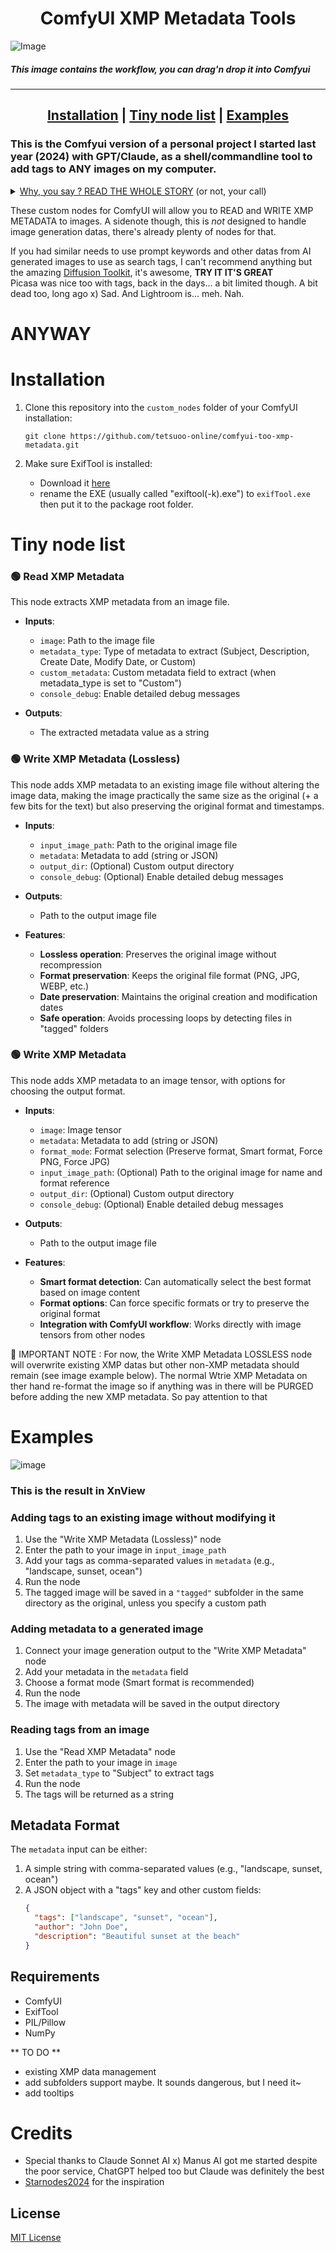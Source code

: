 <div align="center">
<H1 align="center">ComfyUI XMP Metadata Tools</H1>
</div>

![Image](https://github.com/user-attachments/assets/ae1f9455-4e22-4ba0-a182-c68a0b10dda5)
<H5>This image contains the workflow, you can drag'n drop it into Comfyui</H5>
<div align="center">

---
 [**Installation**](#installation) | [**Tiny node list**](#tiny-node-list) | [**Examples**](#examples)
---

</div>

### This is the Comfyui version of a personal project I started last year (2024) with GPT/Claude, as a shell/commandline tool to add tags to ANY images on my computer.
<details>
 <summary><ins>Why, you say ? READ THE WHOLE STORY</ins> (or not, your call)</summary>
 <div>
Because. I.Love.Images. Too much ! So the big idea was to add tags to images instead of yet another gigantic-painful-to-maintain database, that way you CAN'T LOSE THE TAG DATABASE ANYMORE IT'S INSIDE THE FILES !! This is genius. lol
Later on, to find any image that I can't clearly remember the name of, I can simply type a keyword in a pic viewer that supports XML tags, like for example <a href="https://www.xnview.com/">XnView MP</a>.<br>
Or at least that's the theory of it.<br>
</div>
</details>

These custom nodes for ComfyUI will allow you to READ and WRITE XMP METADATA to images.
A sidenote though, this is *not* designed to handle image generation datas, there's already plenty of nodes for that.

If you had similar needs to use prompt keywords and other datas from AI generated images to use as search tags, I can't recommend anything but the amazing <a href=https://github.com/RupertAvery/DiffusionToolkit>Diffusion Toolkit</a>, it's awesome, <b>TRY IT IT'S GREAT</b><br>
Picasa was nice too with tags, back in the days... a bit limited though. A bit dead too, long ago x) Sad. And Lightroom is... meh. Nah.
<H1>ANYWAY</H1>

# Installation

1. Clone this repository into the `custom_nodes` folder of your ComfyUI installation:
   ```
   git clone https://github.com/tetsuoo-online/comfyui-too-xmp-metadata.git
   ```

2. Make sure ExifTool is installed:
   - Download it <a href=https://exiftool.org/>here</a>
   - rename the EXE (usually called "exiftool(-k).exe") to `exifTool.exe` then put it to the package root folder.

# Tiny node list

<h3>🟢 Read XMP Metadata</h3>
This node extracts XMP metadata from an image file.

- **Inputs**:
  - `image`: Path to the image file
  - `metadata_type`: Type of metadata to extract (Subject, Description, Create Date, Modify Date, or Custom)
  - `custom_metadata`: Custom metadata field to extract (when metadata_type is set to "Custom")
  - `console_debug`: Enable detailed debug messages

- **Outputs**:
  - The extracted metadata value as a string

<H3>🟢 Write XMP Metadata (Lossless)</H3>
This node adds XMP metadata to an existing image file without altering the image data, making the image practically the same size as the original (+ a few bits for the text) but also preserving the original format and timestamps.

- **Inputs**:
  - `input_image_path`: Path to the original image file
  - `metadata`: Metadata to add (string or JSON)
  - `output_dir`: (Optional) Custom output directory
  - `console_debug`: (Optional) Enable detailed debug messages

- **Outputs**:
  - Path to the output image file

- **Features**:
  - **Lossless operation**: Preserves the original image without recompression
  - **Format preservation**: Keeps the original file format (PNG, JPG, WEBP, etc.)
  - **Date preservation**: Maintains the original creation and modification dates
  - **Safe operation**: Avoids processing loops by detecting files in "tagged" folders

<H3>🟢 Write XMP Metadata</H3>
This node adds XMP metadata to an image tensor, with options for choosing the output format.

- **Inputs**:
  - `image`: Image tensor
  - `metadata`: Metadata to add (string or JSON)
  - `format_mode`: Format selection (Preserve format, Smart format, Force PNG, Force JPG)
  - `input_image_path`: (Optional) Path to the original image for name and format reference
  - `output_dir`: (Optional) Custom output directory
  - `console_debug`: (Optional) Enable detailed debug messages

- **Outputs**:
  - Path to the output image file

- **Features**:
  - **Smart format detection**: Can automatically select the best format based on image content
  - **Format options**: Can force specific formats or try to preserve the original format
  - **Integration with ComfyUI workflow**: Works directly with image tensors from other nodes

🔴 IMPORTANT NOTE : For now, the Write XMP Metadata LOSSLESS node will overwrite existing XMP datas but other non-XMP metadata should remain (see image example below). The normal Wtrie XMP Metadata on ther hand re-format the image so if anything was in there will be PURGED before adding the new XMP metadata. So pay attention to that

# Examples
![image](https://github.com/user-attachments/assets/6ad235e5-69f0-4e27-8768-7f2142fdcbee)
<H3>This is the result in XnView</H3>

### Adding tags to an existing image without modifying it

1. Use the "Write XMP Metadata (Lossless)" node
2. Enter the path to your image in `input_image_path`
3. Add your tags as comma-separated values in `metadata` (e.g., "landscape, sunset, ocean")
4. Run the node
5. The tagged image will be saved in a `"tagged"` subfolder in the same directory as the original, unless you specify a custom path

### Adding metadata to a generated image

1. Connect your image generation output to the "Write XMP Metadata" node
2. Add your metadata in the `metadata` field
3. Choose a format mode (Smart format is recommended)
4. Run the node
5. The image with metadata will be saved in the output directory

### Reading tags from an image

1. Use the "Read XMP Metadata" node
2. Enter the path to your image in `image`
3. Set `metadata_type` to "Subject" to extract tags
4. Run the node
5. The tags will be returned as a string

## Metadata Format

The `metadata` input can be either:

1. A simple string with comma-separated values (e.g., "landscape, sunset, ocean")
2. A JSON object with a "tags" key and other custom fields:
   ```json
   {
     "tags": ["landscape", "sunset", "ocean"],
     "author": "John Doe",
     "description": "Beautiful sunset at the beach"
   }
   ```

## Requirements

- ComfyUI
- ExifTool
- PIL/Pillow
- NumPy

** TO DO **
- existing XMP data management
- add subfolders support maybe. It sounds dangerous, but I need it~
- add tooltips

# Credits
- Special thanks to Claude Sonnet AI x) Manus AI got me started despite the poor service, ChatGPT helped too but Claude was definitely the best
- <a href="https://github.com/Starnodes2024">Starnodes2024</a> for the inspiration


## License

[MIT License](LICENSE)
